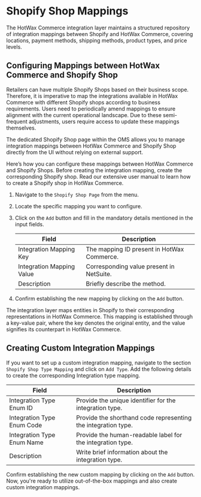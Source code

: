 # Shopify Shop Mappings

The HotWax Commerce integration layer maintains a structured repository of integration mappings between Shopify and HotWax Commerce, covering locations, payment methods, shipping methods, product types, and price levels.

## Configuring Mappings between HotWax Commerce and Shopify Shop

Retailers can have multiple Shopify Shops based on their business scope. Therefore, it is imperative to map the integrations available in HotWax Commerce with different Shopify shops according to business requirements. Users need to periodically amend mappings to ensure alignment with the current operational landscape. Due to these semi-frequent adjustments, users require access to update these mappings themselves.

The dedicated Shopify Shop page within the OMS allows you to manage integration mappings between HotWax Commerce and Shopify Shop directly from the UI without relying on external support.

Here’s how you can configure these mappings between HotWax Commerce and Shopify Shops. Before creating the integration mapping, create the corresponding Shopify shop. Read our extensive user manual to learn how to create a Shopify shop in HotWax Commerce.

1. Navigate to the `Shopify Shop Page` from the menu.
2. Locate the specific mapping you want to configure.
3. Click on the `Add` button and fill in the mandatory details mentioned in the input fields.

   | Field                    | Description                                         |
   |--------------------------|-----------------------------------------------------|
   | Integration Mapping Key   | The mapping ID present in HotWax Commerce.          |
   | Integration Mapping Value | Corresponding value present in NetSuite.             |
   | Description              | Briefly describe the method.                         |

4. Confirm establishing the new mapping by clicking on the `Add` button.

The integration layer maps entities in Shopify to their corresponding representations in HotWax Commerce. This mapping is established through a key-value pair, where the key denotes the original entity, and the value signifies its counterpart in HotWax Commerce.

## Creating Custom Integration Mappings

If you want to set up a custom integration mapping, navigate to the section `Shopify Shop Type Mapping` and click on `Add Type`. Add the following details to create the corresponding Integration type mapping.

| Field                    | Description                                       |
|--------------------------|---------------------------------------------------|
| Integration Type Enum ID  | Provide the unique identifier for the integration type.  |
| Integration Type Enum Code | Provide the shorthand code representing the integration type.  |
| Integration Type Enum Name | Provide the human-readable label for the integration type. |
| Description              | Write brief information about the integration type. |

Confirm establishing the new custom mapping by clicking on the `Add` button. Now, you're ready to utilize out-of-the-box mappings and also create custom integration mappings.
